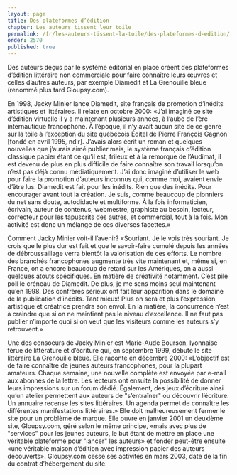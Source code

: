 ```yaml
---
layout: page
title: Des plateformes d’édition
chapter: Les auteurs tissent leur toile
permalink: /fr/les-auteurs-tissent-la-toile/des-plateformes-d-edition/
order: 2570
published: true
---
```

<p>Des auteurs déçus par le système éditorial en place créent des plateformes d’édition littéraire non commerciale pour faire connaître leurs œuvres et celles d’autres auteurs, par exemple Diamedit et La Grenouille bleue (renommé plus tard Gloupsy.com).</p>

<p>En 1998, Jacky Minier lance Diamedit, site français de promotion d’inédits artistiques et littéraires. Il relate en octobre 2000: «J’ai imaginé ce site d’édition virtuelle il y a maintenant plusieurs années, à l’aube de l’ère internautique francophone. À l’époque, il n’y avait aucun site de ce genre sur la toile à l’exception du site québécois Éditel de Pierre François Gagnon [fondé en avril 1995, ndlr]. J’avais alors écrit un roman et quelques nouvelles que j’aurais aimé publier mais, le système français d’édition classique papier étant ce qu’il est, frileux et à la remorque de l’Audimat, il est devenu de plus en plus difficile de faire connaître son travail lorsqu’on n’est pas déjà connu médiatiquement. J’ai donc imaginé d’utiliser le web pour faire la promotion d’auteurs inconnus qui, comme moi, avaient envie d’être lus. Diamedit est fait pour les inédits. Rien que des inédits. Pour encourager avant tout la création. Je suis, comme beaucoup de pionniers du net sans doute, autodidacte et multiforme. À la fois informaticien, écrivain, auteur de contenus, webmestre, graphiste au besoin, lecteur, correcteur pour les tapuscrits des autres, et commercial, tout à la fois. Mon activité est donc un mélange de ces diverses facettes.»</p>

<p>Comment Jacky Minier voit-il l’avenir? «Souriant. Je le vois très souriant. Je crois que le plus dur est fait et que le savoir-faire cumulé depuis les années de débroussaillage verra bientôt la valorisation de ces efforts. Le nombre des branchés francophones augmente très vite maintenant et, même si, en France, on a encore beaucoup de retard sur les Amériques, on a aussi quelques atouts spécifiques. En matière de créativité notamment. C’est pile poil le créneau de Diamedit. De plus, je me sens moins seul maintenant qu’en 1998. Des confrères sérieux ont fait leur apparition dans le domaine de la publication d’inédits. Tant mieux! Plus on sera et plus l’expression artistique et créatrice prendra son envol. En la matière, la concurrence n’est à craindre que si on ne maintient pas le niveau d’excellence. Il ne faut pas publier n’importe quoi si on veut que les visiteurs comme les auteurs s’y retrouvent.»</p>

<p>Une des consoeurs de Jacky Minier est Marie-Aude Bourson, lyonnaise férue de littérature et d’écriture qui, en septembre 1999, débute le site littéraire La Grenouille bleue. Elle raconte en décembre 2000: «L’objectif est de faire connaître de jeunes auteurs francophones, pour la plupart amateurs. Chaque semaine, une nouvelle complète est envoyée par e-mail aux abonnés de la lettre. Les lecteurs ont ensuite la possibilité de donner leurs impressions sur un forum dédié. Également, des jeux d’écriture ainsi qu’un atelier permettent aux auteurs de "s’entraîner" ou découvrir l’écriture. Un annuaire recense les sites littéraires. Un agenda permet de connaître les différentes manifestations littéraires.» Elle doit malheureusement fermer le site pour un problème de marque. Elle ouvre en janvier 2001 un deuxième site, Gloupsy.com, géré selon le même principe, «mais avec plus de "services" pour les jeunes auteurs, le but étant de mettre en place une véritable plateforme pour "lancer" les auteurs» et fonder peut-être ensuite «une véritable maison d’édition avec impression papier des auteurs découverts». Gloupsy.com cesse ses activités en mars 2003, date de la fin du contrat d’hébergement du site.</p>